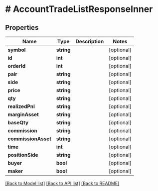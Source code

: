 # # AccountTradeListResponseInner

## Properties

Name | Type | Description | Notes
------------ | ------------- | ------------- | -------------
**symbol** | **string** |  | [optional]
**id** | **int** |  | [optional]
**orderId** | **int** |  | [optional]
**pair** | **string** |  | [optional]
**side** | **string** |  | [optional]
**price** | **string** |  | [optional]
**qty** | **string** |  | [optional]
**realizedPnl** | **string** |  | [optional]
**marginAsset** | **string** |  | [optional]
**baseQty** | **string** |  | [optional]
**commission** | **string** |  | [optional]
**commissionAsset** | **string** |  | [optional]
**time** | **int** |  | [optional]
**positionSide** | **string** |  | [optional]
**buyer** | **bool** |  | [optional]
**maker** | **bool** |  | [optional]

[[Back to Model list]](../../README.md#models) [[Back to API list]](../../README.md#endpoints) [[Back to README]](../../README.md)
